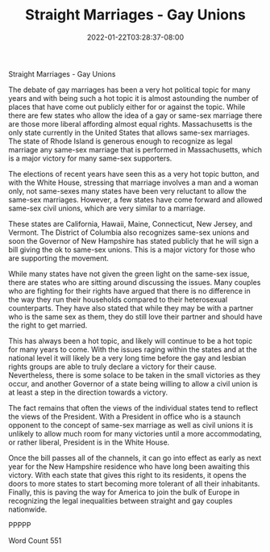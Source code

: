 ﻿---
title: "Straight Marriages - Gay Unions"
date: 2022-01-22T03:28:37-08:00
description: "TXT Tips for Web Success"
featured_image: "/images/TXT.jpg"
tags: ["TXT"]
---

Straight Marriages - Gay Unions

The debate of gay marriages has been a very hot political topic for many years and with being such a hot topic it is almost astounding the number of places that have come out publicly either for or against the topic.  While there are few states who allow the idea of a gay or same-sex marriage there are those more liberal affording almost equal rights.  Massachusetts is the only state currently in the United States that allows same-sex marriages.  The state of Rhode Island is generous enough to recognize as legal marriage any same-sex marriage that is performed in Massachusetts, which is a major victory for many same-sex supporters.

The elections of recent years have seen this as a very hot topic button, and with the White House, stressing that marriage involves a man and a woman only, not same-sexes many states have been very reluctant to allow the same-sex marriages. However, a few states have come forward and allowed same-sex civil unions, which are very similar to a marriage. 

These states are California, Hawaii, Maine, Connecticut, New Jersey, and Vermont.  The District of Columbia also recognizes same-sex unions and soon the Governor of New Hampshire has stated publicly that he will sign a bill giving the ok to same-sex unions.  This is a major victory for those who are supporting the movement.  

While many states have not given the green light on the same-sex issue, there are states who are sitting around discussing the issues.  Many couples who are fighting for their rights have argued that there is no difference in the way they run their households compared to their heterosexual counterparts.  They have also stated that while they may be with a partner who is the same sex as them, they do still love their partner and should have the right to get married.  

This has always been a hot topic, and likely will continue to be a hot topic for many years to come.  With the issues raging within the states and at the national level it will likely be a very long time before the gay and lesbian rights groups are able to truly declare a victory for their cause.  Nevertheless, there is some solace to be taken in the small victories as they occur, and another Governor of a state being willing to allow a civil union is at least a step in the direction towards a victory.  

The fact remains that often the views of the individual states tend to reflect the views of the President.  With a President in office who is a staunch opponent to the concept of same-sex marriage as well as civil unions it is unlikely to allow much room for many victories until a more accommodating, or rather liberal, President is in the White House.  

Once the bill passes all of the channels, it can go into effect as early as next year for the New Hampshire residence who have long been awaiting this victory.  With each state that gives this right to its residents, it opens the doors to more states to start becoming more tolerant of all their inhabitants.  Finally, this is paving the way for America to join the bulk of Europe in recognizing the legal inequalities between straight and gay couples nationwide.

PPPPP

Word Count 551

